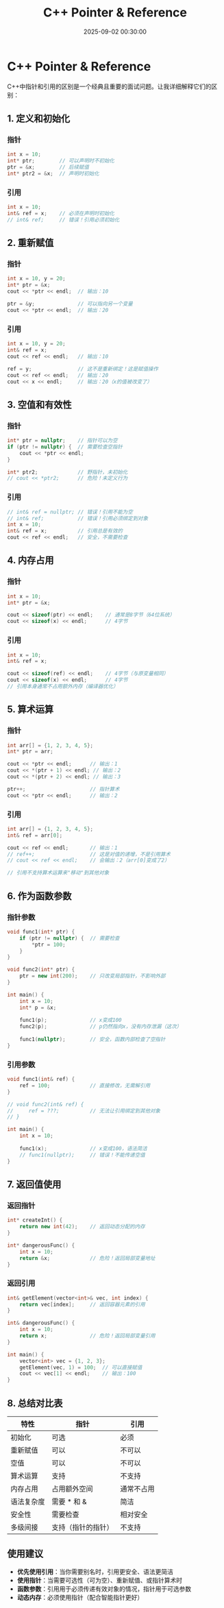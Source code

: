 ﻿---
title: C++ Pointer & Reference
date: 2025-09-02 00:30:00
categories: Cpp
tags:
    - C++
    - Pointer
    - Reference
---
# C++ Pointer & Reference
C++中指针和引用的区别是一个经典且重要的面试问题。让我详细解释它们的区别：

## 1. 定义和初始化

### 指针
```cpp
int x = 10;
int* ptr;        // 可以声明时不初始化
ptr = &x;        // 后续赋值
int* ptr2 = &x;  // 声明时初始化
```

### 引用
```cpp
int x = 10;
int& ref = x;    // 必须在声明时初始化
// int& ref;     // 错误！引用必须初始化
```

## 2. 重新赋值

### 指针
```cpp
int x = 10, y = 20;
int* ptr = &x;
cout << *ptr << endl;  // 输出：10

ptr = &y;              // 可以指向另一个变量
cout << *ptr << endl;  // 输出：20
```

### 引用
```cpp
int x = 10, y = 20;
int& ref = x;
cout << ref << endl;   // 输出：10

ref = y;               // 这不是重新绑定！这是赋值操作
cout << ref << endl;   // 输出：20
cout << x << endl;     // 输出：20（x的值被改变了）
```

## 3. 空值和有效性

### 指针
```cpp
int* ptr = nullptr;    // 指针可以为空
if (ptr != nullptr) {  // 需要检查空指针
    cout << *ptr << endl;
}

int* ptr2;             // 野指针，未初始化
// cout << *ptr2;      // 危险！未定义行为
```

### 引用
```cpp
// int& ref = nullptr; // 错误！引用不能为空
// int& ref;           // 错误！引用必须绑定到对象
int x = 10;
int& ref = x;          // 引用总是有效的
cout << ref << endl;   // 安全，不需要检查
```

## 4. 内存占用

### 指针
```cpp
int x = 10;
int* ptr = &x;

cout << sizeof(ptr) << endl;    // 通常是8字节（64位系统）
cout << sizeof(x) << endl;      // 4字节
```

### 引用
```cpp
int x = 10;
int& ref = x;

cout << sizeof(ref) << endl;    // 4字节（与原变量相同）
cout << sizeof(x) << endl;      // 4字节
// 引用本身通常不占用额外内存（编译器优化）
```

## 5. 算术运算

### 指针
```cpp
int arr[] = {1, 2, 3, 4, 5};
int* ptr = arr;

cout << *ptr << endl;      // 输出：1
cout << *(ptr + 1) << endl; // 输出：2
cout << *(ptr + 2) << endl; // 输出：3

ptr++;                     // 指针算术
cout << *ptr << endl;      // 输出：2
```

### 引用
```cpp
int arr[] = {1, 2, 3, 4, 5};
int& ref = arr[0];

cout << ref << endl;       // 输出：1
// ref++;                  // 这是对值的递增，不是引用算术
// cout << ref << endl;    // 会输出：2（arr[0]变成了2）

// 引用不支持算术运算来"移动"到其他对象
```

## 6. 作为函数参数

### 指针参数
```cpp
void func1(int* ptr) {
    if (ptr != nullptr) {  // 需要检查
        *ptr = 100;
    }
}

void func2(int* ptr) {
    ptr = new int(200);    // 只改变局部指针，不影响外部
}

int main() {
    int x = 10;
    int* p = &x;
    
    func1(p);              // x变成100
    func2(p);              // p仍然指向x，没有内存泄漏（这次）
    
    func1(nullptr);        // 安全，函数内部检查了空指针
}
```

### 引用参数
```cpp
void func1(int& ref) {
    ref = 100;             // 直接修改，无需解引用
}

// void func2(int& ref) {
//     ref = ???;          // 无法让引用绑定到其他对象
// }

int main() {
    int x = 10;
    
    func1(x);              // x变成100，语法简洁
    // func1(nullptr);     // 错误！不能传递空值
}
```

## 7. 返回值使用

### 返回指针
```cpp
int* createInt() {
    return new int(42);    // 返回动态分配的内存
}

int* dangerousFunc() {
    int x = 10;
    return &x;             // 危险！返回局部变量地址
}
```

### 返回引用
```cpp
int& getElement(vector<int>& vec, int index) {
    return vec[index];     // 返回容器元素的引用
}

int& dangerousFunc() {
    int x = 10;
    return x;              // 危险！返回局部变量引用
}

int main() {
    vector<int> vec = {1, 2, 3};
    getElement(vec, 1) = 100;  // 可以直接赋值
    cout << vec[1] << endl;    // 输出：100
}
```

## 8. 总结对比表

| 特性 | 指针 | 引用 |
|------|------|------|
| 初始化 | 可选 | 必须 |
| 重新赋值 | 可以 | 不可以 |
| 空值 | 可以 | 不可以 |
| 算术运算 | 支持 | 不支持 |
| 内存占用 | 占用额外空间 | 通常不占用 |
| 语法复杂度 | 需要 * 和 & | 简洁 |
| 安全性 | 需要检查 | 相对安全 |
| 多级间接 | 支持（指针的指针） | 不支持 |

## 使用建议

- **优先使用引用**：当你需要别名时，引用更安全、语法更简洁
- **使用指针**：当需要可选性（可为空）、重新赋值、或指针算术时
- **函数参数**：引用用于必须传递有效对象的情况，指针用于可选参数
- **动态内存**：必须使用指针（配合智能指针更好）